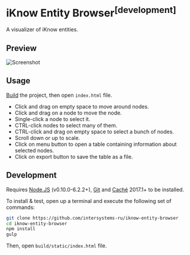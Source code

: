 # iKnow Entity Browser<sup>[development]</sup>

A visualizer of iKnow entities.

Preview
-------

![Screenshot](https://cloud.githubusercontent.com/assets/4989256/20325678/5efeecde-ab8e-11e6-8d8d-f4955a1afa4d.png)

Usage
-----

[Build](#development) the project, then open `index.html` file.

+ Click and drag on empty space to move around nodes.
+ Click and drag on a node to move the node.
+ Single-click a node to select it.
+ CTRL-click nodes to select many of them.
+ CTRL-click and drag on empty space to select a bunch of nodes.
+ Scroll down or up to scale.
+ Click on menu button to open a table containing information about selected nodes.
+ Click on export button to save the table as a file.

Development
-----------

Requires [Node.JS](https://nodejs.org) (v0.10.0-6.2.2+),
[Git](https://git-scm.com) and
[Caché](http://www.intersystems.com/library/software-downloads/) 2017.1+
to be installed.

To install & test, open up a terminal and execute the following set of commands:

```sh
git clone https://github.com/intersystems-ru/iknow-entity-browser
cd iknow-entity-browser
npm install
gulp
```

Then, open `build/static/index.html` file.